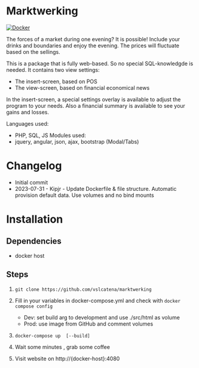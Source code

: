 # Marktwerking

[![Docker](https://github.com/VSLCatena/marktwerking/actions/workflows/main.yml/badge.svg)](https://github.com/VSLCatena/marktwerking/actions/workflows/main.yml)


The forces of a market during one evening? It is possible! Include your drinks and boundaries and enjoy the evening. The prices will fluctuate based on the sellings.

This is a package that is fully web-based. So no special SQL-knowledgde is needed. It contains two view settings:
 - The insert-screen, based on POS
 - The view-screen, based on financial economical news

In the insert-screen, a special settings overlay is available to adjust the program to your needs. Also a financial summary is available to see your gains and losses. 

Languages used:
- PHP, SQL, JS
Modules used: 
- jquery, angular, json, ajax, bootstrap (Modal/Tabs) 



# Changelog
- Initial commit
- 2023-07-31 - Kipjr - Update Dockerfile & file structure. Automatic provision default data. Use volumes and no bind mounts


# Installation 

## Dependencies
- docker host


## Steps

1. ```git clone https://github.com/vslcatena/marktwerking``` 

2. Fill in your variables in docker-compose.yml and check with ```docker compose config```
   - Dev: set build arg to development and use ./src/html as volume
   - Prod: use image from GitHub and comment volumes

3. ```docker-compose up  [--build] ```

4. Wait some minutes , grab some coffee

5. Visit website on http://{docker-host}:4080

